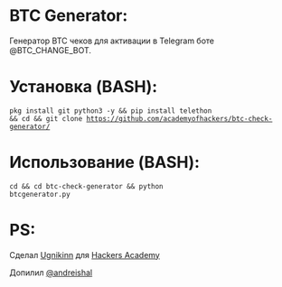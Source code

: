 # BTC Generator:
Генератор BTC чеков для активации в Telegram боте @BTC_CHANGE_BOT.
# Установка (BASH):
<code>pkg install git python3 -y && pip install telethon && cd && git clone https://github.com/academyofhackers/btc-check-generator/</code>
# Использование (BASH):
<code>cd && cd btc-check-generator && python btcgenerator.py</code>
# PS:
Сделал <a href="https://t.me/ugnikinn/">Ugnikinn</a> для <a href="https://t.me/academyofhackers/">Hackers Academy</a>

Допилил <a href="https://github.com/AndreiShalupaey">@andreishal</a>
